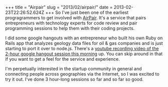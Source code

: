 +++
title = "Airpair"
slug = "2013/02/airpair/"
date = 2013-02-23T22:26:52.624Z
+++
So I've just been one of the earliest progragrammers to get involved with [AirPair](http://codereview.airpair.co/). It's a service that pairs entrepreneurs with technology experts for code review and pair programming sessions to help them with their coding projects.

I did some google hangouts with an entrepreneur who built his own Ruby on Rails app that analyzes geology data files for oil & gas companies and is just starting to port it over to node.js. There's a [youtube recording video of the 2-hour google hangout session this morning](https://www.youtube.com/channel/UCOwZvL29sSlUAj6c2i_f53A?v=gdi9xDKZ5qg) up. You can skip around in that if you want to get a feel for the service and experience.

I'm perpetually interested in the startup community in general and connecting people across geographies via the Internet, so I was excited to try it out. I've done 3 hour-long sessions so far and so far so good.
